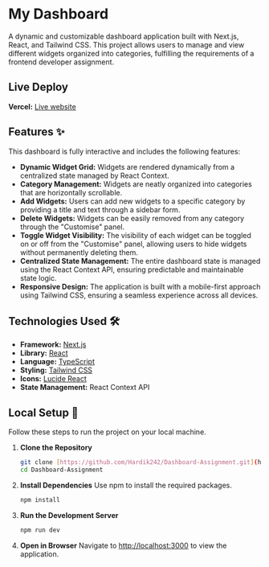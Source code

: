 # My Dashboard

A dynamic and customizable dashboard application built with Next.js, React, and Tailwind CSS. This project allows users to manage and view different widgets organized into categories, fulfilling the requirements of a frontend developer assignment.

## Live Deploy

**Vercel:** <a href="https://dashboard-assignment-henna.vercel.app/" target="_blank">Live website</a>

## Features ✨

This dashboard is fully interactive and includes the following features:

- **Dynamic Widget Grid:** Widgets are rendered dynamically from a centralized state managed by React Context.
- **Category Management:** Widgets are neatly organized into categories that are horizontally scrollable.
- **Add Widgets:** Users can add new widgets to a specific category by providing a title and text through a sidebar form.
- **Delete Widgets:** Widgets can be easily removed from any category through the "Customise" panel.
- **Toggle Widget Visibility:** The visibility of each widget can be toggled on or off from the "Customise" panel, allowing users to hide widgets without permanently deleting them.
- **Centralized State Management:** The entire dashboard state is managed using the React Context API, ensuring predictable and maintainable state logic.
- **Responsive Design:** The application is built with a mobile-first approach using Tailwind CSS, ensuring a seamless experience across all devices.

## Technologies Used 🛠️

- **Framework:** [Next.js](https://nextjs.org/)
- **Library:** [React](https://reactjs.org/)
- **Language:** [TypeScript](https://www.typescriptlang.org/)
- **Styling:** [Tailwind CSS](https://tailwindcss.com/)
- **Icons:** [Lucide React](https://lucide.dev/)
- **State Management:** React Context API

## Local Setup 🚀

Follow these steps to run the project on your local machine.

1.  **Clone the Repository**

    ```bash
    git clone [https://github.com/Hardik242/Dashboard-Assignment.git](https://github.com/Hardik242/Dashboard-Assignment.git)
    cd Dashboard-Assignment
    ```

2.  **Install Dependencies**
    Use npm to install the required packages.

    ```bash
    npm install
    ```

3.  **Run the Development Server**

    ```bash
    npm run dev
    ```

4.  **Open in Browser**
    Navigate to [http://localhost:3000](http://localhost:3000) to view the application.
